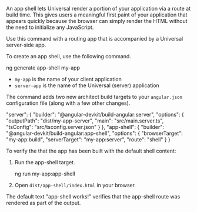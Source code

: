 An app shell lets Universal render a portion of your application via a route at build time.
This gives users a meaningful first paint of your application that appears quickly
because the browser can simply render the HTML without the need to initialize any JavaScript.

Use this command with a routing app that is accompanied by a Universal server-side app.

To create an app shell, use the following command.

<code-example format="." language="bash">
 ng generate app-shell my-app
</code-example>

- `my-app` is the name of your client application
- `server-app` is the name of the Universal (server) application

The command adds two new architect build targets to your `angular.json` configuration file (along with a few other changes).

<code-example  format="." language="none" linenums="false">
"server": {
  "builder": "@angular-devkit/build-angular:server",
  "options": {
    "outputPath": "dist/my-app-server",
    "main": "src/main.server.ts",
    "tsConfig": "src/tsconfig.server.json"
  }
},
"app-shell": {
  "builder": "@angular-devkit/build-angular:app-shell",
  "options": {
    "browserTarget": "my-app:build",
    "serverTarget": "my-app:server",
    "route": "shell"
  }
}
</code-example>

To verify the that the app has been built with the default shell content:

1. Run the app-shell target.

   <code-example format="." language="bash">
       ng run my-app:app-shell
    </code-example>

1. Open `dist/app-shell/index.html` in your browser.

The default text "app-shell works!" verifies that the app-shell route was rendered as part of the output.
